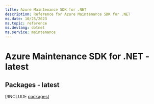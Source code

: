 ```yaml
---
title: Azure Maintenance SDK for .NET
description: Reference for Azure Maintenance SDK for .NET
ms.date: 10/25/2023
ms.topic: reference
ms.devlang: dotnet
ms.service: maintenance
---
```

# Azure Maintenance SDK for .NET - latest
## Packages - latest
[!INCLUDE [packages](maintenance-index.md)]